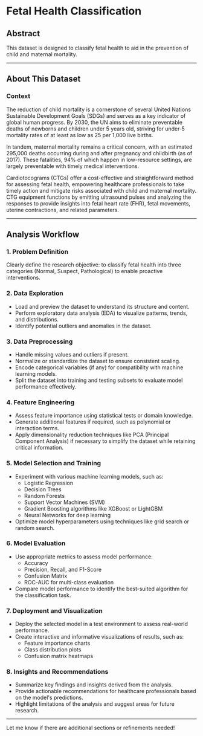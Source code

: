 # Fetal Health Classification

## Abstract
This dataset is designed to classify fetal health to aid in the prevention of child and maternal mortality.

---

## About This Dataset

### Context
The reduction of child mortality is a cornerstone of several United Nations Sustainable Development Goals (SDGs) and serves as a key indicator of global human progress. By 2030, the UN aims to eliminate preventable deaths of newborns and children under 5 years old, striving for under‑5 mortality rates of at least as low as 25 per 1,000 live births.

In tandem, maternal mortality remains a critical concern, with an estimated 295,000 deaths occurring during and after pregnancy and childbirth (as of 2017). These fatalities, 94% of which happen in low-resource settings, are largely preventable with timely medical interventions.

Cardiotocograms (CTGs) offer a cost-effective and straightforward method for assessing fetal health, empowering healthcare professionals to take timely action and mitigate risks associated with child and maternal mortality. CTG equipment functions by emitting ultrasound pulses and analyzing the responses to provide insights into fetal heart rate (FHR), fetal movements, uterine contractions, and related parameters.

---

## Analysis Workflow

### 1. Problem Definition
Clearly define the research objective: to classify fetal health into three categories (Normal, Suspect, Pathological) to enable proactive interventions.

### 2. Data Exploration
- Load and preview the dataset to understand its structure and content.
- Perform exploratory data analysis (EDA) to visualize patterns, trends, and distributions.
- Identify potential outliers and anomalies in the dataset.

### 3. Data Preprocessing
- Handle missing values and outliers if present.
- Normalize or standardize the dataset to ensure consistent scaling.
- Encode categorical variables (if any) for compatibility with machine learning models.
- Split the dataset into training and testing subsets to evaluate model performance effectively.

### 4. Feature Engineering
- Assess feature importance using statistical tests or domain knowledge.
- Generate additional features if required, such as polynomial or interaction terms.
- Apply dimensionality reduction techniques like PCA (Principal Component Analysis) if necessary to simplify the dataset while retaining critical information.

### 5. Model Selection and Training
- Experiment with various machine learning models, such as:
  - Logistic Regression
  - Decision Trees
  - Random Forests
  - Support Vector Machines (SVM)
  - Gradient Boosting algorithms like XGBoost or LightGBM
  - Neural Networks for deep learning
- Optimize model hyperparameters using techniques like grid search or random search.

### 6. Model Evaluation
- Use appropriate metrics to assess model performance:
  - Accuracy
  - Precision, Recall, and F1-Score
  - Confusion Matrix
  - ROC-AUC for multi-class evaluation
- Compare model performance to identify the best-suited algorithm for the classification task.

### 7. Deployment and Visualization
- Deploy the selected model in a test environment to assess real-world performance.
- Create interactive and informative visualizations of results, such as:
  - Feature importance charts
  - Class distribution plots
  - Confusion matrix heatmaps

### 8. Insights and Recommendations
- Summarize key findings and insights derived from the analysis.
- Provide actionable recommendations for healthcare professionals based on the model's predictions.
- Highlight limitations of the analysis and suggest areas for future research.

---

Let me know if there are additional sections or refinements needed!
